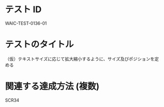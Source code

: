 # テスト ID

WAIC-TEST-0136-01

# テストのタイトル

（仮）テキストサイズに応じて拡大縮小するように、サイズ及びポジションを定める

# 関連する達成方法 (複数)

SCR34

